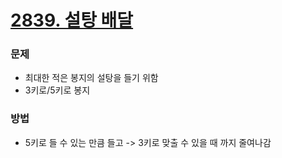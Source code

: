 # [2839. 설탕 배달](https://www.acmicpc.net/problem/2839)

### 문제
* 최대한 적은 봉지의 설탕을 들기 위함
* 3키로/5키로 봉지

### 방법
* 5키로 들 수 있는 만큼 들고 -> 3키로 맞출 수 있을 때 까지 줄여나감